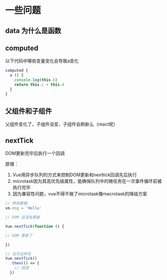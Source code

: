 # 一些问题

## data 为什么是函数

## computed

以下代码中哪些变量变化会导致a变化

```js
computed {
  a () {
    console.log(this.b)
    return this.c + this.d
  }
}
```

## 父组件和子组件

父组件变化了，子组件没变，子组件会刷新么（react呢）

## nextTick

DOM更新完毕后执行一个回调

原理：

1. Vue用异步队列的方式来控制DOM更新和nexttick回调先后执行
2. microtask因为其高优先级属性，能确保队列中的微任务在一次事件循环前被执行完毕
3. 因为兼容性问题，vue不得不做了microtask像macrotask的降级方案

```js
// 修改数据
vm.msg = 'Hello'

// DOM 还没有更新

Vue.nextTick(function () {

// DOM 更新了

})

// 也可这样写
Vue.nextTick()
  .then(() => {
    // 回调
  })
```
